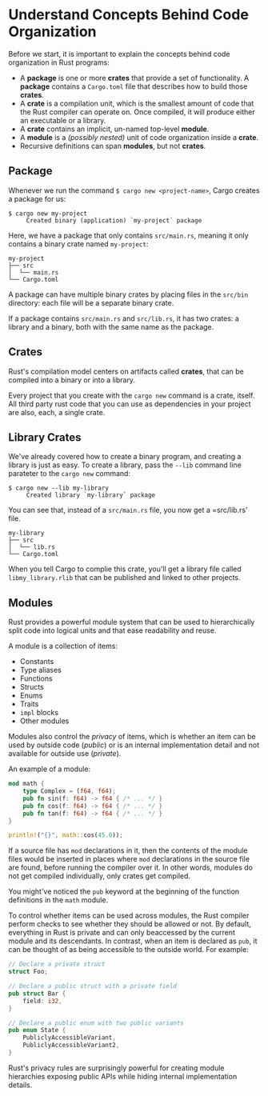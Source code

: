 # Understand Concepts Behind Code Organization

Before we start, it is important to explain the concepts behind code organization in Rust programs:

- A **package** is one or more **crates** that provide a set of functionality. A **package** contains a `Cargo.toml` file that describes how to build those **crates**.
- A **crate** is a compilation unit, which is the smallest amount of code that the Rust compiler can operate on. Once compiled, it will produce either an executable or a library.
- A **crate** contains an implicit, un-named top-level **module**.
- A **module** is a *(possibly nested)* unit of code organization inside a **crate**.
- Recursive definitions can span **modules**, but not **crates**.

## Package

Whenever we run the command `$ cargo new <project-name>`, Cargo creates a package for us:

    $ cargo new my-project
         Created binary (application) `my-project` package

Here, we have a package that only contains `src/main.rs`, meaning it only contains a binary crate named `my-project`:

    my-project
    ├── src
    │  └── main.rs
    └── Cargo.toml

A package can have multiple binary crates by placing files in the `src/bin` directory: each file will be a separate binary crate.

If a package contains `src/main.rs` and `src/lib.rs`, it has two crates: a library and a binary, both with the same name as the package.

## Crates

Rust's compilation model centers on artifacts called **crates**, that can be compiled into a binary or into a library.

Every project that you create with the `cargo new` command is a crate, itself. All third party rust code that you can use as dependencies in your
project are also, each, a single crate.

## Library Crates

We've already covered how to create a binary program, and creating a library is just as easy. To create a library, pass the `--lib` command line parateter to the `cargo new` command:

    $ cargo new --lib my-library
         Created library `my-library` package

You can see that, instead of a `src/main.rs` file, you now get a =src/lib.rs' file.

    my-library
    ├── src
    │  └── lib.rs
    └── Cargo.toml

When you tell Cargo to complie this crate, you'll get a library file called `libmy_library.rlib` that can be published and linked to other projects.

## Modules

Rust provides a powerful module system that can be used to hierarchically split code into logical units and that ease readability and reuse.

A module is a collection of items:

- Constants
- Type aliases
- Functions
- Structs
- Enums
- Traits
- `impl` blocks
- Other modules

Modules also control the *privacy* of items, which is whether an item can be used by outside code (*public*) or is an internal implementation detail and not available for outside use (*private*).

An example of a module:

```rust
mod math {
    type Complex = (f64, f64);
    pub fn sin(f: f64) -> f64 { /* ... */ }
    pub fn cos(f: f64) -> f64 { /* ... */ }
    pub fn tan(f: f64) -> f64 { /* ... */ }
}

println!("{}", math::cos(45.0));
```

If a source file has `mod` declarations in it, then the contents of the module files would be inserted in places where `mod` declarations in the source file are found, before running the compiler over it. In other words, modules do not get compiled individually, only crates get compiled.

You might've noticed the `pub` keyword at the beginning of the function definitions in the `math` module.

To control whether items can be used across modules, the Rust compiler perform checks to see whether they should be allowed or not. By default, everything in Rust is private and can only beaccessed by the current module and its descendants. In contrast, when an item is declared as `pub`, it can be thought of as being accessible to the outside world. For example:

```rust
// Declare a private struct
struct Foo;

// Declare a public struct with a private field
pub struct Bar {
    field: i32,
}

// Declare a public enum with two public variants
pub enum State {
    PubliclyAccessibleVariant,
    PubliclyAccessibleVariant2,
}
```

Rust's privacy rules are surprisingly powerful for creating module hierarchies exposing public APIs while hiding internal implementation details.

